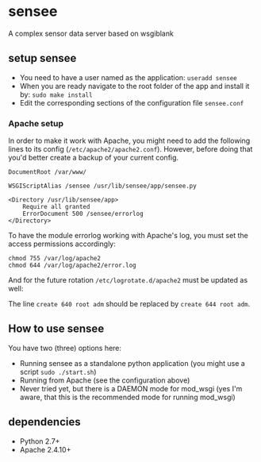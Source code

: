 # sensee
A complex sensor data server based on wsgiblank

## setup sensee
 - You need to have a user named as the application: ```useradd sensee```
 - When you are ready navigate to the root folder of the app and install it by: ```sudo make install```
 - Edit the corresponding sections of the configuration file ```sensee.conf```

### Apache setup
In order to make it work with Apache, you might need to add the following lines to its config (```/etc/apache2/apache2.conf```). However, before doing that you'd better create a backup of your current config.

```
DocumentRoot /var/www/

WSGIScriptAlias /sensee /usr/lib/sensee/app/sensee.py

<Directory /usr/lib/sensee/app>
    Require all granted
    ErrorDocument 500 /sensee/errorlog
</Directory>
```
To have the module errorlog working with Apache's log, you must set the access permissions accordingly:

```
chmod 755 /var/log/apache2 
chmod 644 /var/log/apache2/error.log
```

And for the future rotation ```/etc/logrotate.d/apache2``` must be updated as well:

The line ```create 640 root adm``` should be replaced by ```create 644 root adm```.

## How to use sensee
You have two (three) options here:
 - Running sensee as a standalone python application (you might use a script ```sudo ./start.sh```)
 - Running from Apache (see the configuration above)
 - Never tried yet, but there is a DAEMON mode for mod_wsgi (yes I'm aware, that this is the recommended mode for running mod_wsgi)

## dependencies
- Python 2.7+
- Apache 2.4.10+
